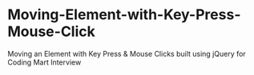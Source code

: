 # Moving-Element-with-Key-Press-Mouse-Click
Moving an Element with Key Press &amp; Mouse Clicks built using jQuery for Coding Mart Interview
